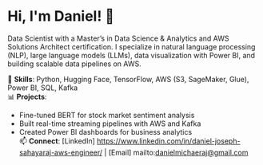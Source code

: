 # Hi, I'm Daniel! 👋
Data Scientist with a Master’s in Data Science & Analytics and AWS Solutions Architect certification. I specialize in natural language processing (NLP), large language models (LLMs), data visualization with Power BI, and building scalable data pipelines on AWS.

🔧 **Skills**: Python, Hugging Face, TensorFlow, AWS (S3, SageMaker, Glue), Power BI, SQL, Kafka  
📊 **Projects**:  
- Fine-tuned BERT for stock market sentiment analysis  
- Built real-time streaming pipelines with AWS and Kafka  
- Created Power BI dashboards for business analytics  
📫 **Connect**: [LinkedIn] https://www.linkedin.com/in/daniel-joseph-sahayaraj-aws-engineer/ | [Email] mailto:danielmichaeraj@gmail.com
